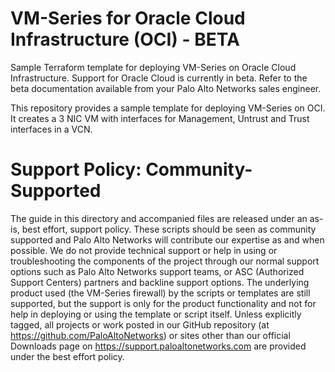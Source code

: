 # VM-Series for Oracle Cloud Infrastructure (OCI) - BETA
Sample Terraform template for deploying VM-Series on Oracle Cloud Infrastructure. Support for Oracle Cloud is currently in beta. Refer to the beta documentation available from your Palo Alto Networks sales engineer.

This repository provides a sample template for deploying VM-Series on OCI. It creates a 3 NIC VM with interfaces for Management, Untrust and Trust interfaces in a VCN. 

# Support Policy: Community-Supported
The guide in this directory and accompanied files are released under an as-is, best effort, support policy. These scripts should be seen as community supported and Palo Alto Networks will contribute our expertise as and when possible. We do not provide technical support or help in using or troubleshooting the components of the project through our normal support options such as Palo Alto Networks support teams, or ASC (Authorized Support Centers) partners and backline support options. The underlying product used (the VM-Series firewall) by the scripts or templates are still supported, but the support is only for the product functionality and not for help in deploying or using the template or script itself.
Unless explicitly tagged, all projects or work posted in our GitHub repository (at https://github.com/PaloAltoNetworks) or sites other than our official Downloads page on https://support.paloaltonetworks.com are provided under the best effort policy.
